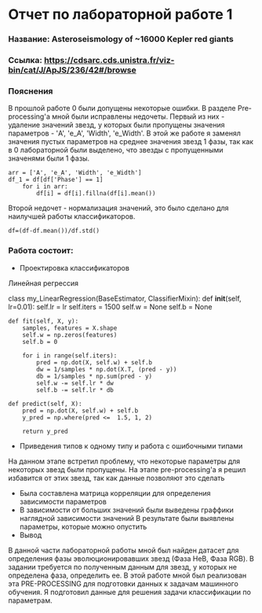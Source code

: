 # Отчет по лабораторной работе 1

### Название: Asteroseismology of ~16000 Kepler red giants

### Ссылка: https://cdsarc.cds.unistra.fr/viz-bin/cat/J/ApJS/236/42#/browse

### Пояснения

В прошлой работе 0 были допущены некоторые ошибки. В разделе Pre-processing'а мной были исправлены недочеты. Первый из них - удаление значений звезд, у которых были пропущены значения параметров - 'A', 'e_A', 'Width', 'e_Width'. В этой же работе я заменял значения пустых параметров на среднее значения звезд 1 фазы, так как в 0 лабораторной были выделено, что звезды с пропущенными значенями были 1 фазы.

```
arr = ['A', 'e_A', 'Width', 'e_Width']
df_1 = df[df['Phase'] == 1]
    for i in arr:    
        df[i] = df[i].fillna(df[i].mean())
```
        
Второй недочет - нормализация значений, это было сделано для наилучшей работы классификаторов.
```
df=(df-df.mean())/df.std()
```
### Работа состоит: 

- Проектировка классификаторов

Линейная регрессия 

class my_LinearRegression(BaseEstimator, ClassifierMixin):
    def __init__(self, lr=0.01):
        self.lr = lr
        self.iters = 1500
        self.w = None
        self.b = None
    
    def fit(self, X, y):
        samples, features = X.shape
        self.w = np.zeros(features)
        self.b = 0
        
        for i in range(self.iters):
            pred = np.dot(X, self.w) + self.b
            dw = 1/samples * np.dot(X.T, (pred - y))
            db = 1/samples * np.sum(pred - y)
            self.w -= self.lr * dw
            self.b -= self.lr * db
    
    def predict(self, X):
        pred = np.dot(X, self.w) + self.b
        y_pred = np.where(pred <=  1.5, 1, 2)
            
        return y_pred
        
  
- Приведения типов к одному типу и работа с ошибочными типами

На данном этапе встретил проблему, что некоторые параметры для некоторых звезд были пропущены. На этапе pre-processing'а я решил избавится от этих звезд, так как данные позволяют это сделать

- Была составлена матрица корреляции для определения зависимости параметров
- В зависимости от больших значений были выведены граффики наглядной зависимости значений
В результате были выявлены параметры, которые можно опустить
- Вывод

В данной части лабораторной работы мной был найден датасет для определения фазы эволюционировавших звезд (Фаза HeB, Фаза RGB). В задании требуется по полученным данным для звезд, у которых не определена фаза, определить ее. В этой работе мной был реализован эта PRE-PROCESSING для подготовки данных к задачам машинного обучения. Я подготовил данные для решения задачи классификации по параметрам.
